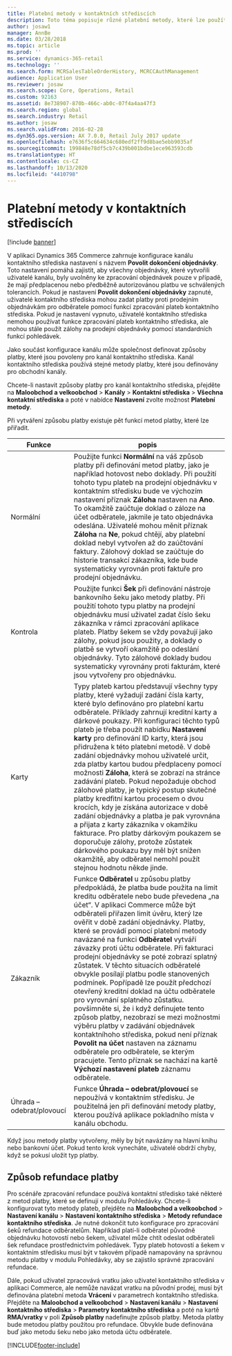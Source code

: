 ```yaml
---
title: Platební metody v kontaktních střediscích
description: Toto téma popisuje různé platební metody, které lze použít v kontaktním středisku v aplikaci Dynamics 365 Commerce.
author: josaw1
manager: AnnBe
ms.date: 03/28/2018
ms.topic: article
ms.prod: ''
ms.service: dynamics-365-retail
ms.technology: ''
ms.search.form: MCRSalesTableOrderHistory, MCRCCAuthManagement
audience: Application User
ms.reviewer: josaw
ms.search.scope: Core, Operations, Retail
ms.custom: 92163
ms.assetid: 8e738907-870b-466c-ab0c-07f4a4aa47f3
ms.search.region: global
ms.search.industry: Retail
ms.author: josaw
ms.search.validFrom: 2016-02-28
ms.dyn365.ops.version: AX 7.0.0, Retail July 2017 update
ms.openlocfilehash: e7636f5c664634c680edf2ff9d8bae5ebb9035af
ms.sourcegitcommit: 199848e78df5cb7c439b001bdbe1ece963593cdb
ms.translationtype: HT
ms.contentlocale: cs-CZ
ms.lasthandoff: 10/13/2020
ms.locfileid: "4410798"
---
```

# <a name="payment-methods-in-call-centers"></a>Platební metody v kontaktních střediscích

[!include [banner](includes/banner.md)]

V aplikaci Dynamics 365 Commerce zahrnuje konfigurace kanálu kontaktního střediska nastavení s názvem **Povolit dokončení objednávky**. Toto nastavení pomáhá zajistit, aby všechny objednávky, které vytvořili uživatelé kanálu, byly uvolněny ke zpracování objednávek pouze v případě, že mají předplacenou nebo předběžně autorizovánou platbu ve schválených tolerancích. Pokud je nastavení **Povolit dokončení objednávky** zapnuté, uživatelé kontaktního střediska mohou zadat platby proti prodejním objednávkám pro odběratele pomocí funkcí zpracování plateb kontaktního střediska. Pokud je nastavení vypnuto, uživatelé kontaktního střediska nemohou používat funkce zpracování plateb kontaktního střediska, ale mohou stále použít zálohy na prodejní objednávky pomocí standardních funkcí pohledávek.

Jako součást konfigurace kanálu může společnost definovat způsoby platby, které jsou povoleny pro kanál kontaktního střediska. Kanál kontaktního střediska používá stejné metody platby, které jsou definovány pro obchodní kanály.

Chcete-li nastavit způsoby platby pro kanál kontaktního střediska, přejděte na **Maloobchod a velkoobchod** \> **Kanály** \> **Kontaktní střediska** \> **Všechna kontaktní střediska** a poté v nabídce **Nastavení** zvolte možnost **Platební metody**.

Při vytváření způsobu platby existuje pět funkcí metod platby, které lze přiřadit.

| Funkce            | popis |
|---------------------|-------------|
| Normální              | Použijte funkci **Normální** na váš způsob platby při definování metod platby, jako je například hotovost nebo doklady. Při použití tohoto typu plateb na prodejní objednávku v kontaktním středisku bude ve výchozím nastavení příznak **Záloha** nastaven na **Ano**. To okamžitě zaúčtuje doklad o záloze na účet odběratele, jakmile je tato objednávka odeslána. Uživatelé mohou měnit příznak **Záloha** na **Ne**, pokud chtějí, aby platební doklad nebyl vytvořen až do zaúčtování faktury. Zálohový doklad se zaúčtuje do historie transakcí zákazníka, kde bude systematicky vyrovnán proti faktuře pro prodejní objednávku. |
| Kontrola               | Použijte funkci **Šek** při definování nástroje bankovního šeku jako metody platby. Při použití tohoto typu platby na prodejní objednávku musí uživatel zadat číslo šeku zákazníka v rámci zpracování aplikace plateb. Platby šekem se vždy považují jako zálohy, pokud jsou použity, a doklady o platbě se vytvoří okamžitě po odeslání objednávky. Tyto zálohové doklady budou systematicky vyrovnány proti fakturám, které jsou vytvořeny pro objednávku. |
| Karty               | Typy plateb kartou představují všechny typy platby, které vyžadují zadání čísla karty, které bylo definováno pro platební kartu odběratele. Příklady zahrnují kreditní karty a dárkové poukazy. Při konfiguraci těchto typů plateb je třeba použít nabídku **Nastavení karty** pro definování ID karty, která jsou přidružena k této platební metodě. V době zadání objednávky mohou uživatelé určit, zda platby kartou budou předplaceny pomocí možnosti **Záloha**, která se zobrazí na stránce zadávání plateb. Pokud nepožaduje obchod zálohové platby, je typický postup skutečné platby kredfitní kartou procesem o dvou krocích, kdy je získána autorizace v době zadání objednávky a platba je pak vyrovnána a přijata z karty zákazníka v okamžiku fakturace. Pro platby dárkovým poukazem se doporučuje zálohy, protože zůstatek dárkového poukazu byy měl být snížen okamžitě, aby odběratel nemohl použít stejnou hodnotu někde jinde. |
| Zákazník            | Funkce **Odběratel** u způsobu platby předpokládá, že platba bude použita na limit kreditu odběratele nebo bude převedena „na účet“. V aplikaci Commerce může být odběrateli přiřazen limit úvěru, který lze ověřit v době zadání objednávky. Platby, které se provádí pomocí platební metody navázané na funkci **Odběratel** vytváří závazky proti účtu odběratele. Při fakturaci prodejní objednávky se poté zobrazí splatný zůstatek. V těchto situacích odběratelé obvykle posílají platbu podle stanovených podmínek. Popřípadě lze použít předchozí otevřený kreditní doklad na účtu odběratele pro vyrovnání splatného zůstatku. povšimněte si, že i když definujete tento způsob platby, nezobrazí se mezi možnostmi výběru platby v zadávání objednávek kontaktníhoho střediska, pokud není příznak **Povolit na účet** nastaven na záznamu odběratele pro odběratele, se kterým pracujete. Tento příznak se nachází na kartě **Výchozí nastavení plateb** záznamu odběratele. |
| Úhrada – odebrat/plovoucí | Funkce **Úhrada – odebrat/plovoucí** se nepoužívá v kontaktním středisku. Je použitelná jen při definování metody platby, kterou používá aplikace pokladního místa v kanálu obchodu. |

Když jsou metody platby vytvořeny, měly by být navázány na hlavní knihu nebo bankovní účet. Pokud tento krok vynecháte, uživatelé obdrží chyby, když se pokusí uložit typ platby.

## <a name="refund-payment-methods"></a>Způsob refundace platby

Pro scénáře zpracování refundace používá kontaktní středisko také některé z metod platby, které se definují v modulu Pohledávky. Chcete-li konfigurovat tyto metody plateb, přejděte na **Maloobchod a velkoobchod** \> **Nastavení kanálu** \> **Nastavení kontaktního střediska** \> **Metody refundace kontaktního střediska**. Je nutné dokončit tuto konfigurace pro zpracování šeků refundace odběratelům. Například platí-li odběratel původně objednávku hotovostí nebo šekem, uživatel může chtít odeslat odběrateli šek refundace prostřednictvím pohledávek. Typy plateb hotovostí a šekem v kontaktním středisku musí být v takovém případě namapovány na správnou metodu platby v modulu Pohledávky, aby se zajistilo správné zpracování refundace.

Dále, pokud uživatel zpracovává vratku jako uživatel kontaktního střediska v aplikaci Commerce, ale nemůže navázat vratku na původní prodej, musí být definována platební metoda **Vrácení** v parametrech kontaktního střediska. Přejděte na **Maloobchod a velkoobchod** \> **Nastavení kanálu** \> **Nastavení kontaktního střediska** \> **Parametry kontaktního střediska** a poté na kartě **RMA/vratky** v poli **Způsob platby** nadefinujte způsob platby. Metoda platby bude metodou platby použitou pro refundace. Obvykle bude definována buď jako metodu šeku nebo jako metoda účtu odběratele.


[!INCLUDE[footer-include](../includes/footer-banner.md)]